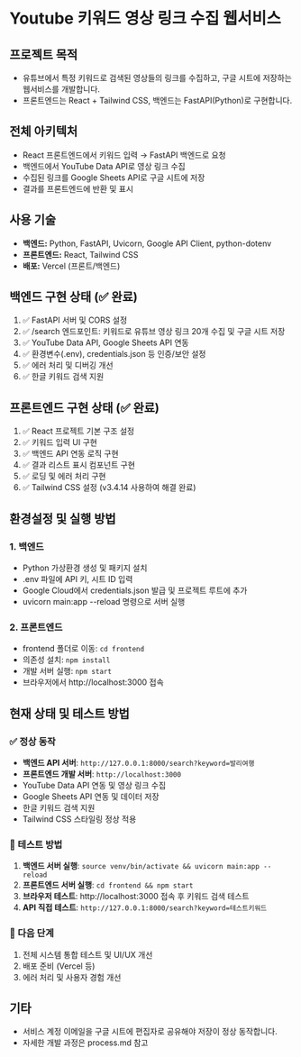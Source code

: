 # Youtube 키워드 영상 링크 수집 웹서비스

## 프로젝트 목적
- 유튜브에서 특정 키워드로 검색된 영상들의 링크를 수집하고, 구글 시트에 저장하는 웹서비스를 개발합니다.
- 프론트엔드는 React + Tailwind CSS, 백엔드는 FastAPI(Python)로 구현합니다.

## 전체 아키텍처
- React 프론트엔드에서 키워드 입력 → FastAPI 백엔드로 요청
- 백엔드에서 YouTube Data API로 영상 링크 수집
- 수집된 링크를 Google Sheets API로 구글 시트에 저장
- 결과를 프론트엔드에 반환 및 표시

## 사용 기술
- **백엔드:** Python, FastAPI, Uvicorn, Google API Client, python-dotenv
- **프론트엔드:** React, Tailwind CSS
- **배포:** Vercel (프론트/백엔드)

## 백엔드 구현 상태 (✅ 완료)
1. ✅ FastAPI 서버 및 CORS 설정
2. ✅ /search 엔드포인트: 키워드로 유튜브 영상 링크 20개 수집 및 구글 시트 저장
3. ✅ YouTube Data API, Google Sheets API 연동
4. ✅ 환경변수(.env), credentials.json 등 인증/보안 설정
5. ✅ 에러 처리 및 디버깅 개선
6. ✅ 한글 키워드 검색 지원

## 프론트엔드 구현 상태 (✅ 완료)
1. ✅ React 프로젝트 기본 구조 설정
2. ✅ 키워드 입력 UI 구현
3. ✅ 백엔드 API 연동 로직 구현
4. ✅ 결과 리스트 표시 컴포넌트 구현
5. ✅ 로딩 및 에러 처리 구현
6. ✅ Tailwind CSS 설정 (v3.4.14 사용하여 해결 완료)

## 환경설정 및 실행 방법
### 1. 백엔드
- Python 가상환경 생성 및 패키지 설치
- .env 파일에 API 키, 시트 ID 입력
- Google Cloud에서 credentials.json 발급 및 프로젝트 루트에 추가
- uvicorn main:app --reload 명령으로 서버 실행

### 2. 프론트엔드
- frontend 폴더로 이동: `cd frontend`
- 의존성 설치: `npm install`
- 개발 서버 실행: `npm start`
- 브라우저에서 http://localhost:3000 접속

## 현재 상태 및 테스트 방법
### ✅ 정상 동작
- **백엔드 API 서버**: `http://127.0.0.1:8000/search?keyword=발리여행`
- **프론트엔드 개발 서버**: `http://localhost:3000`
- YouTube Data API 연동 및 영상 링크 수집
- Google Sheets API 연동 및 데이터 저장
- 한글 키워드 검색 지원
- Tailwind CSS 스타일링 정상 적용

### 🧪 테스트 방법
1. **백엔드 서버 실행**: `source venv/bin/activate && uvicorn main:app --reload`
2. **프론트엔드 서버 실행**: `cd frontend && npm start`
3. **브라우저 테스트**: http://localhost:3000 접속 후 키워드 검색 테스트
4. **API 직접 테스트**: `http://127.0.0.1:8000/search?keyword=테스트키워드`

### 🔄 다음 단계
1. 전체 시스템 통합 테스트 및 UI/UX 개선
2. 배포 준비 (Vercel 등)
3. 에러 처리 및 사용자 경험 개선

## 기타
- 서비스 계정 이메일을 구글 시트에 편집자로 공유해야 저장이 정상 동작합니다.
- 자세한 개발 과정은 process.md 참고